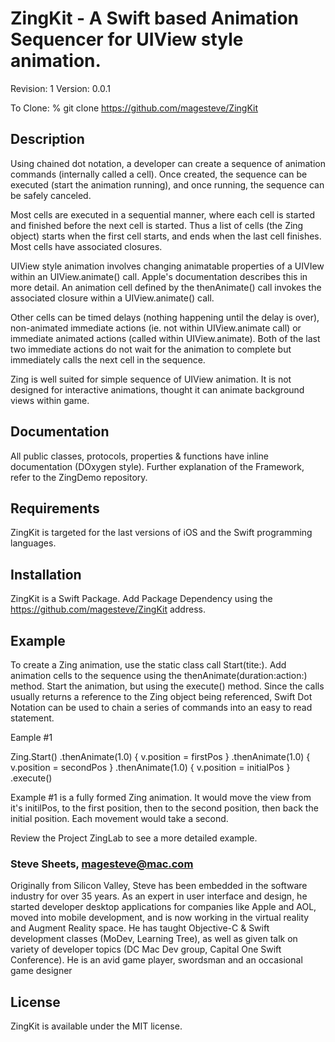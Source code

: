 # ZingKit - A Swift based Animation Sequencer for UIView style animation.

Revision: 1
Version: 0.0.1

To Clone: % git clone https://github.com/magesteve/ZingKit

## Description

Using chained dot notation, a developer can create a sequence of animation commands (internally called a cell).  Once created, the sequence can be executed (start the animation running), and once running, the sequence can be safely canceled.

Most cells are executed in a sequential manner, where each cell is started and finished before the next cell is started. Thus a list of cells (the Zing object) starts when the first cell starts, and ends when the last cell finishes. Most cells have associated closures.

UIView style animation involves changing animatable properties of a UIVIew within an UIView.animate() call.  Apple's documentation describes this in more detail.  An animation cell defined by the thenAnimate() call invokes the associated closure within a UIView.animate() call.

Other cells can be timed delays (nothing happening until the delay is over), non-animated immediate actions
(ie. not within UIView.animate call) or immediate animated actions (called within UIView.animate). Both of the last two immediate actions do not wait for the animation to complete but immediately calls the next cell in the sequence.

Zing is well suited for simple sequence of UIView animation. It is not designed for interactive animations, thought it can animate background views within game. 

## Documentation

All public classes, protocols, properties & functions have inline documentation (DOxygen style).  Further explanation of the Framework, refer to the ZingDemo repository.

## Requirements

ZingKit is targeted for the last versions of iOS and the Swift programming languages.

## Installation

ZingKit is a Swift Package. Add Package Dependency using the https://github.com/magesteve/ZingKit address.

## Example

To create a Zing animation, use the static class call Start(tite:).  Add animation cells to the sequence using the thenAnimate(duration:action:) method.  Start the animation, but using the execute() method. Since the calls usually returns a reference to the Zing object being referenced, Swift Dot Notation can be used to chain a series of commands into an easy to read statement.

Eample #1

Zing.Start()
  .thenAnimate(1.0) {
    v.position = firstPos
  }
  .thenAnimate(1.0) {
    v.position = secondPos
  }
  .thenAnimate(1.0) {
    v.position = initialPos
  }
  .execute()

Example #1 is a fully formed Zing animation. It would move the view from it's initilPos, to the first position, then to the second position, then back the initial position. Each movement would take a second.

Review the Project ZingLab to see a more detailed example.

### Steve Sheets, magesteve@mac.com

Originally from Silicon Valley, Steve has been embedded in the software industry for over 35 years. As an expert in user interface and design, he started developer desktop applications for companies like Apple and AOL, moved into mobile development, and is now working in the virtual reality and Augment Reality space.  He has taught Objective-C & Swift development classes (MoDev, Learning Tree), as well as given talk on variety of developer topics (DC Mac Dev group, Capital One Swift Conference).  He is an avid game player, swordsman and an occasional game designer

## License

ZingKit is available under the MIT license.

